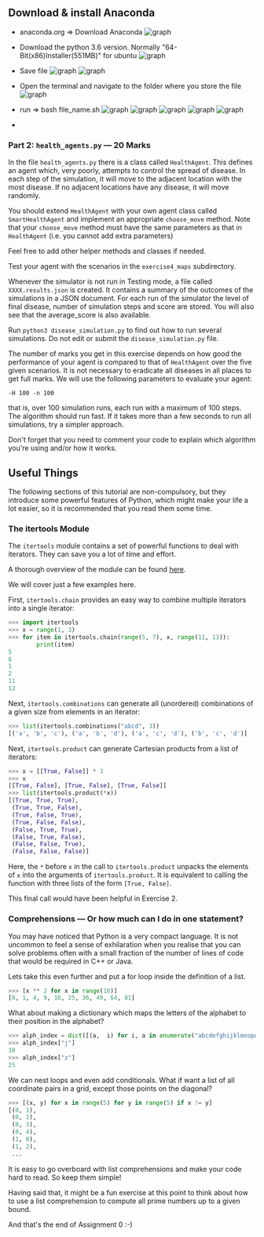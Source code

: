 ## Download & install Anaconda
* anaconda.org => Download Anaconda
![graph](1.png)

* Download the python 3.6 version. Normally "64-Bit(x86)Installer(551MB)" for ubuntu
![graph](3.png)

* Save file
![graph](4.png)
![graph](5.png)

* Open the terminal and navigate to the folder where you store the file
![graph](6.png)

* run => bash file_name.sh
![graph](7.png)
![graph](8.png)
![graph](9.png)
![graph](10.png)
![graph](11.png)

* 

### Part 2: `health_agents.py` — 20 Marks

In the file `health_agents.py` there is a class called `HealthAgent`. This defines an agent which, very poorly, attempts to control the spread of disease. In each step of the simulation, it will move to the adjacent location with the most disease. If no adjacent locations have any disease, it will move randomly.

You should extend `HealthAgent` with your own agent class called `SmartHealthAgent` and implement an appropriate `choose_move` method. Note that your `choose_move` method must have the same parameters as that in `HealthAgent` (i.e. you cannot add extra parameters)

Feel free to add other helper methods and classes if needed.

Test your agent with the scenarios in the `exercise4_maps` subdirectory.

Whenever the simulator is not run in Testing mode, a file called `XXXX.results.json` is created. It contains a summary of the outcomes of the simulations in a JSON document. For each run of the simulator the level of final disease, number of simulation steps and score are stored. You will also see that the average_score is also available.

Run `python3 disease_simulation.py` to find out how to run several simulations. Do not edit or submit the `disease_simulation.py` file.

The number of marks you get in this exercise depends on how good the performance of your agent is compared to that of `HealthAgent` over the five given scenarios. It is not necessary to eradicate all diseases in all places to get full marks. We will use the following parameters to evaluate your agent:

```
-H 100 -n 100
```

that is, over 100 simulation runs, each run with a maximum of 100 steps. The algorithm should run fast. If it takes more than a few seconds to run all simulations, try a simpler approach.

Don't forget that you need to comment your code to explain which algorithm you're using and/or how it works.

## Useful Things

The following sections of this tutorial are non-compulsory, but they introduce some powerful features of Python, which might make your life a lot easier, so it is recommended that you read them some time.

### The itertools Module

The `itertools` module contains a set of powerful functions to deal with iterators. They can save you a lot of time and effort.

A thorough overview of the module can be found [here](https://docs.python.org/3/library/itertools.html).

We will cover just a few examples here.

First, `itertools.chain` provides an easy way to combine multiple iterators into a single iterator:

```python
>>> import itertools
>>> x = range(1, 3)
>>> for item in itertools.chain(range(5, 7), x, range(11, 13)):
        print(item)
5
6
1
2
11
12
```

Next, `itertools.combinations` can generate all (unordered) combinations of a given size from elements in an iterator:

```python
>>> list(itertools.combinations("abcd", 3))
[('a', 'b', 'c'), ('a', 'b', 'd'), ('a', 'c', 'd'), ('b', 'c', 'd')]
```

Next, `itertools.product` can generate Cartesian products from a list of iterators:

```python
>>> x = [[True, False]] * 3
>>> x
[[True, False], [True, False], [True, False]]
>>> list(itertools.product(*x))
[(True, True, True),
 (True, True, False),
 (True, False, True),
 (True, False, False),
 (False, True, True),
 (False, True, False),
 (False, False, True),
 (False, False, False)]
```

Here, the `*` before `x` in the call to `itertools.product` unpacks the elements of `x` into the arguments of `itertools.product`. It is equivalent to calling the function with three lists of the form `[True, False]`.

This final call would have been helpful in Exercise 2.

### Comprehensions — Or how much can I do in one statement?

You may have noticed that Python is a very compact language. It is not uncommon to feel a sense of exhilaration when you realise that you can solve problems often with a small fraction of the number of lines of code that would be required in C++ or Java.

Lets take this even further and put a for loop inside the definition of a list.

```python
>>> [x ** 2 for x in range(10)]
[0, 1, 4, 9, 16, 25, 36, 49, 64, 81]
```

What about making a dictionary which maps the letters of the alphabet to their position in the alphabet?

```python
>>> alph_index = dict([(a,  i) for i, a in enumerate("abcdefghijklmnopqrstuvwxyz")])
>>> alph_index["j"]
10
>>> alph_index["z"]
25
```

We can nest loops and even add conditionals. What if want a list of all coordinate pairs in a grid, except those points on the diagonal?

```python
>>> [(x, y) for x in range(5) for y in range(5) if x != y]
[(0, 1),
 (0, 2),
 (0, 3),
 (0, 4),
 (1, 0),
 (1, 2),
 ...
```

It is easy to go overboard with list comprehensions and make your code hard to read. So keep them simple!

Having said that, it might be a fun exercise at this point to think about how to use a list comprehension to compute all prime numbers up to a given bound.

And that's the end of Assignment 0 :-)
